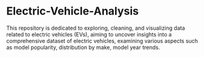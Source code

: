 # Electric-Vehicle-Analysis
This repository is dedicated to exploring, cleaning, and visualizing data related to electric vehicles (EVs), aiming to uncover insights into a comprehensive dataset of electric vehicles, examining various aspects such as model popularity, distribution by make, model year trends.
